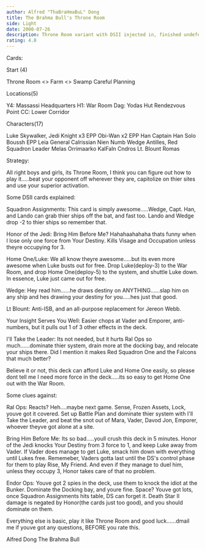 ```yaml
---
author: Alfred "ThaBraHmaBuL" Dong
title: The Brahma Bull's Throne Room
side: Light
date: 2000-07-26
description: Throne Room variant with DSII injected in, finished undefeated at the SD Comic Con
rating: 4.0
---
```

Cards: 


Start (4)

Throne Room
<> Farm
<> Swamp
Careful Planning


Locations(5)

Y4: Massassi Headquarters
H1: War Room
Dag: Yodas Hut
Rendezvous Point
CC: Lower Corridor


Characters(17)

Luke Skywalker, Jedi Knight x3
EPP Obi-Wan x2
EPP Han
Captain Han Solo
Boussh
EPP Leia
General Calrissian
Nien Numb
Wedge Antilles, Red Squadron Leader
Melas
Orrimaarko
KalFaln Cndros
Lt. Blount
Romas 

Strategy: 

All right boys and girls, its Throne Room, I think you can figure out how to play it.....beat your opponent off wherever they are, capitolize on thier sites and use your superior activation.

Some DSII cards explained:

Squadron Assignments: This card is simply awesome.....Wedge, Capt. Han, and Lando can grab thier ships off the bat, and fast too. Lando and Wedge drop -2 to thier ships so remember that.

Honor of the Jedi: Bring Him Before Me? Hahahaahahaha thats funny when I lose only one force from Your Destiny. Kills Visage and Occupation unless theyre occupying for 3.

Home One/Luke: We all know theyre awesome.....but its even more awesome when Luke busts out for free. Drop Luke(deploy-3) to the War Room, and drop Home One(deploy-5) to the system, and shuttle Luke down. In essence, Luke just came out for free.

Wedge: Hey read him......he draws destiny on ANYTHING......slap him on any ship and hes drawing your destiny for you.....hes just that good.

Lt Blount: Anti-ISB, and an all-purpose replacement for Jereon Webb.

Your Insight Serves You Well: Easier chops at Vader and Emporer, anti-numbers, but it pulls out 1 of 3 other effects in the deck.

I'll Take the Leader: Its not needed, but it hurts Ral Ops so much......dominate thier system, drain more at the docking bay, and relocate your ships there. Did I mention it makes Red Squadron One and the Falcons that much better?


Believe it or not, this deck can afford Luke and Home One easily, so please dont tell me I need more force in the deck.....its so easy to get Home One out with the War Room.


Some clues against:

Ral Ops: Reacts? Heh....maybe next game. Sense, Frozen Assets, Lock, youve got it covered. Set up Battle Plan and dominate thier system with I'll Take the Leader, and beat the snot out of Mara, Vader, Davod Jon, Emporer, whoever theyve got alone at a site.

Bring Him Before Me: Its so bad.....youll crush this deck in 5 minutes. Honor of the Jedi knocks Your Destiny from 3 force to 1, and keep Luke away from Vader. If Vader does manage to get Luke, smack him down with everything until Lukes free. Rememeber, Vaders gotta last until the DS's control phase for them to play Rise, My Friend. And even if they manage to duel him, unless they occupy 3, Honor takes care of that no problem.


Endor Ops: Youve got 2 spies in the deck, use them to knock the idiot at the Bunker. Dominate the Docking bay, and youre fine. Space? Youve got lots, once Squadron Assignments hits table, DS can forget it. Death Star II damage is negated by Honor(the cards just too good), and you should dominate on them.

Everything else is basic, play it like Throne Room and good luck......dmail me if youve got any questions, BEFORE you rate this.


Alfred Dong
The Brahma Bull





